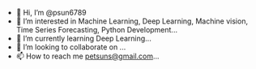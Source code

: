 - 👋 Hi, I’m @psun6789
- 👀 I’m interested in Machine Learning, Deep Learning, Machine vision, Time Series Forecasting, Python Development...
- 🌱 I’m currently learning Deep Learning...
- 💞️ I’m looking to collaborate on ...
- 📫 How to reach me petsuns@gmail.com...

<!---
psun6789/psun6789 is a ✨ special ✨ repository because its `README.md` (this file) appears on your GitHub profile.
You can click the Preview link to take a look at your changes.
--->
